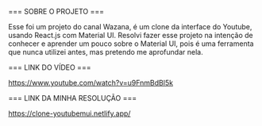 === SOBRE O PROJETO ===

Esse foi um projeto do canal Wazana, é um clone da interface do Youtube, usando React.js com Material UI. Resolvi fazer esse projeto na intenção de conhecer e aprender um pouco sobre o Material UI, pois é uma ferramenta que nunca utilizei antes, mas pretendo me aprofundar nela.

=== LINK DO VÍDEO ===

https://www.youtube.com/watch?v=u9FnmBdBl5k

=== LINK DA MINHA RESOLUÇÃO ===

https://clone-youtubemui.netlify.app/
